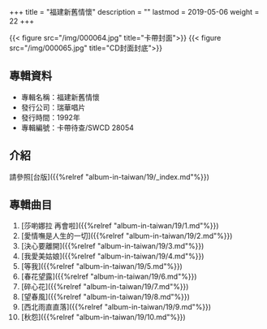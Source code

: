 +++
title = "福建新舊情懷"
description = ""
lastmod = 2019-05-06
weight = 22
+++

{{< figure src="/img/000064.jpg"  title="卡帶封面">}}
{{< figure src="/img/000065.jpg" title="CD封面封底">}}


## 專輯資料

* 專輯名稱：福建新舊情懷
* 發行公司：瑞華唱片
* 發行時間：1992年
* 專輯編號：卡帶待查/SWCD 28054


## 介紹

請參照[台版]({{%relref "album-in-taiwan/19/_index.md"%}}) 


## 專輯曲目

1. [莎喲娜拉 再會啦]({{%relref "album-in-taiwan/19/1.md"%}}) 
2. [愛情嘸是人生的一切]({{%relref "album-in-taiwan/19/2.md"%}}) 
3. [決心要離開]({{%relref "album-in-taiwan/19/3.md"%}}) 
4. [我愛美姑娘]({{%relref "album-in-taiwan/19/4.md"%}}) 
5. [等我]({{%relref "album-in-taiwan/19/5.md"%}}) 
6. [春花望露]({{%relref "album-in-taiwan/19/6.md"%}}) 
7. [碎心花]({{%relref "album-in-taiwan/19/7.md"%}}) 
8. [望春風]({{%relref "album-in-taiwan/19/8.md"%}}) 
9. [西北雨直直落]({{%relref "album-in-taiwan/19/9.md"%}}) 
10. [秋怨]({{%relref "album-in-taiwan/19/10.md"%}}) 
<br/>
<br/>
